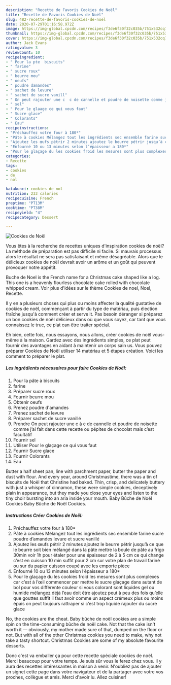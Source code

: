 ```yaml
---
description: "Recette de Favoris Cookies de Noël"
title: "Recette de Favoris Cookies de Noël"
slug: 482-recette-de-favoris-cookies-de-noel
date: 2020-07-29T01:16:58.972Z
image: https://img-global.cpcdn.com/recipes/f3de6f30f32c035b/751x532cq70/cookies-de-noel-photo-principale-de-la-recette.jpg
thumbnail: https://img-global.cpcdn.com/recipes/f3de6f30f32c035b/751x532cq70/cookies-de-noel-photo-principale-de-la-recette.jpg
cover: https://img-global.cpcdn.com/recipes/f3de6f30f32c035b/751x532cq70/cookies-de-noel-photo-principale-de-la-recette.jpg
author: Jack Evans
ratingvalue: 3
reviewcount: 10
recipeingredient:
- " Pour la pte  biscuits"
- " farine"
- " sucre roux"
- " beurre mou"
- " oeufs"
- " poudre damandes"
- " sachet de levure"
- " sachet de sucre vanill"
- " On peut rajouter une c  c de cannelle et poudre de noisette comme jai fait dans cette recette ou ppites de chocolat mais cest facultatif"
- " sel"
- " Pour le glaage ce qui vous faut"
- " Sucre glace"
- " Colorants"
- " Eau"
recipeinstructions:
- "Préchauffez votre four à 180*"
- "Pâte à cookies Mélangez tout les ingrédients sec ensemble farine sucre poudre d’amandes levure et sucre vanillé"
- "Ajoutez les œufs pétrir 2 minutes ajoutez le beurre pétrir jusqu’à ce que le beurre soit bien mélangé dans la pâte mettre la boule de pâte au frigo 30min voir 1h pour étaler pour une épaisseur de 2 à 5 cm ce qui change c’est en cuisson 10 min suffit pour 2 cm sur votre plan de travail fariné ou sur du papier cuisson coupé avec les emporte pièce"
- "Enfourné 10 ou 13 minutes selon l’épaisseur a 180*"
- "Pour le glaçage du les cookies froid les mesures sont plus complexes car c’est à l’œil commencer par mettre le sucre glaçage dans autant de bol pour vos différente couleur si vous colorant sont liquides gel ou humide mélangez déjà l’eau doit être ajoutez peut à peu des fois qu’elle que gouttes suffit il faut avoir comme un aspect crémeux plus ou moins épais on peut toujours rattraper si c’est trop liquide rajouter du sucre glace"
categories:
- Recette
tags:
- cookies
- de
- nol

katakunci: cookies de nol 
nutrition: 233 calories
recipecuisine: French
preptime: "PT13M"
cooktime: "PT38M"
recipeyield: "4"
recipecategory: Dessert

---
```



![Cookies de Noël](https://img-global.cpcdn.com/recipes/f3de6f30f32c035b/751x532cq70/cookies-de-noel-photo-principale-de-la-recette.jpg)

Vous êtes à la recherche de recettes uniques d'inspiration cookies de noël? La méthode de préparation est pas difficile ni facile. Si mauvais processus alors le résultat ne sera pas satisfaisant et même désagréable. Alors que le délicieux cookies de noël devrait avoir un arôme et un goût qui peuvent provoquer notre appétit.

Buche de Noel is the French name for a Christmas cake shaped like a log. This one is a heavenly flourless chocolate cake rolled with chocolate whipped cream. Voir plus d&#39;idées sur le thème Cookies de noel, Noel, Recette.

Il y en a plusieurs choses qui plus ou moins affecter la qualité gustative de cookies de noël, commençant à partir du type de matériau, puis élection fraîche jusqu'à comment créer et serve it. Pas besoin déranger si préparez un bon cookies de noël délicieux dans où que vous soyez, car tant que vous connaissez le truc, ce plat can être traiter spécial.


Eh bien, cette fois, nous essayons, nous allons, créer cookies de noël vous-même à la maison. Gardez avec des ingrédients simples, ce plat peut fournir des avantages en aidant à maintenir un corps sain us. Vous pouvez préparer Cookies de Noël utiliser 14 matériau et 5 étapes création. Voici les comment to préparer le plat.

<!--inarticleads1-->

##### Les ingrédients nécessaires pour faire Cookies de Noël:

1.   Pour la pâte à biscuits
1.   farine
1. Préparer  sucre roux
1. Fournir  beurre mou
1. Obtenir  oeufs
1. Prenez  poudre d&#39;amandes
1. Prenez  sachet de levure
1. Préparer  sachet de sucre vanillé
1. Prendre  On peut rajouter une c à c de cannelle et poudre de noisette comme j’ai fait dans cette recette ou pépites de chocolat mais c’est facultatif
1. Fournir  sel
1. Utiliser  Pour le glaçage ce qui vous faut
1. Fournir  Sucre glace
1. Fournir  Colorants
1.   Eau


Butter a half sheet pan, line with parchment paper, butter the paper and dust with flour. And every year, around Christmastime, there was a tin of biscuits de Noël that Christine had baked. Thin, crisp, and delicately buttery with just a whisper of cinnamon, these were simple cookies, deceptively plain in appearance, but they made you close your eyes and listen to the tiny choir bursting into an aria inside your mouth. Baby Bûche de Noël Cookies Baby Bûche de Noël Cookies. 

<!--inarticleads2-->

##### Instructions Créer Cookies de Noël:

1. Préchauffez votre four à 180*
1. Pâte à cookies Mélangez tout les ingrédients sec ensemble farine sucre poudre d’amandes levure et sucre vanillé
1. Ajoutez les œufs pétrir 2 minutes ajoutez le beurre pétrir jusqu’à ce que le beurre soit bien mélangé dans la pâte mettre la boule de pâte au frigo 30min voir 1h pour étaler pour une épaisseur de 2 à 5 cm ce qui change c’est en cuisson 10 min suffit pour 2 cm sur votre plan de travail fariné ou sur du papier cuisson coupé avec les emporte pièce
1. Enfourné 10 ou 13 minutes selon l’épaisseur a 180*
1. Pour le glaçage du les cookies froid les mesures sont plus complexes car c’est à l’œil commencer par mettre le sucre glaçage dans autant de bol pour vos différente couleur si vous colorant sont liquides gel ou humide mélangez déjà l’eau doit être ajoutez peut à peu des fois qu’elle que gouttes suffit il faut avoir comme un aspect crémeux plus ou moins épais on peut toujours rattraper si c’est trop liquide rajouter du sucre glace


No, the cookies are the cheat. Baby bûche de noël cookies are a simple spin on the time-consuming bûche de noël cake. Not that the cake isn&#39;t worth it — obviously, my mother made sure of that, dumped on the floor or not. But with all of the other Christmas cookies you need to make, why not take a tasty shortcut. Christmas Cookies are some of my absolute favourite desserts. 


Donc c'est va emballer ça pour cette recette spéciale cookies de noël. Merci beaucoup pour votre temps. Je suis sûr vous le ferez chez vous. Il y aura des recettes  intéressantes in maison à venir. N'oubliez pas de ajouter un signet cette page dans votre navigateur et de la partager avec votre vos proches, collègue et amis. Merci d'avoir lu. Allez cuisiner!
